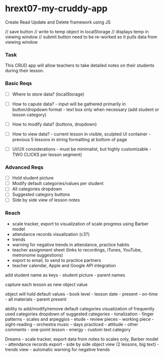 # hrext07-my-cruddy-app
Create Read Update and Delete framework using JS

// save button
// write to temp object in localStorage
// displays temp in viewing window
// submit button need to be re-worked so it pulls data from viewing window


### Task
This CRUD app will allow teachers to take detailed notes on their students during their lesson.

### Basic Reqs
- [ ] Where to store data? (localStorage)
- [ ] How to capute data?
		- input will be gathered primarily in button/dropdown format
		- text box only when necessary (add student or lesson category)
- [ ] How to modify data? (buttons, dropdown)
- [ ] How to view data?
		- current lesson in visible, sculpted UI container
		- previous 5 lessons in string formatting at bottom of page
- [ ] UI/UX considerations 
		- must be minimalist, but highly customizable
		- TWO CLICKS per lesson segment)


### Advanced Reqs
- [ ] Hold student picture
- [ ] Modify default categories/values per student
- [ ] All categories dropdown
- [ ] Suggested category buttons
- [ ] Side by side view of lesson notes 

### Reach
- scale tracker, export to visualization of scale progress using Barber model
- attendance records visualization (c3?)
- trends
- warning for negative trends in attendance, practice habits
- teacher assignment sheet (links to recordings, iTunes, YouTube, metronome suggestions)
- export to email, to send to practice partners
- teacher calendar, Apple and Google API integration

add student name as keys
	- student picture
	- parent names

capture each lesson as new object value

object will hold default values
	- book level
	- lesson date
	- present
	- on-time
	- all materials
	- parent present


ability to add/modify/remove default categories
visualization of frequently used categories
dropdown of suggested categories
	- tonalization
	- finger patterns
	- scales and arpeggios
	- etude
	- review pieces
	- working piece
	- sight-reading
	- orchestra music
	- days practiced
	- attitude
	- other comments
	- one-point lesson
	- energy
	- custom text category


Dreams
	- scale tracker, export data from notes to scales only, Barber model
	- attendance records export
	- side by side object view (2 lessons, big text)
	- trends view
	- automatic warning for negative trends